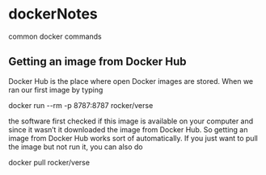# dockerNotes
common docker commands

<h2>Getting an image from Docker Hub</h2>
Docker Hub is the place where open Docker images are stored. When we ran our first image by typing

docker run --rm -p 8787:8787 rocker/verse

the software first checked if this image is available on your computer and since it wasn’t it downloaded the image from Docker Hub. So getting an image from Docker Hub works sort of automatically. If you just want to pull the image but not run it, you can also do

docker pull rocker/verse


